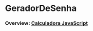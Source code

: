 # GeradorDeSenha

### Overview: <a href="https://sweet-croissant-dcac9a.netlify.app">Calculadora JavaScript<a>

